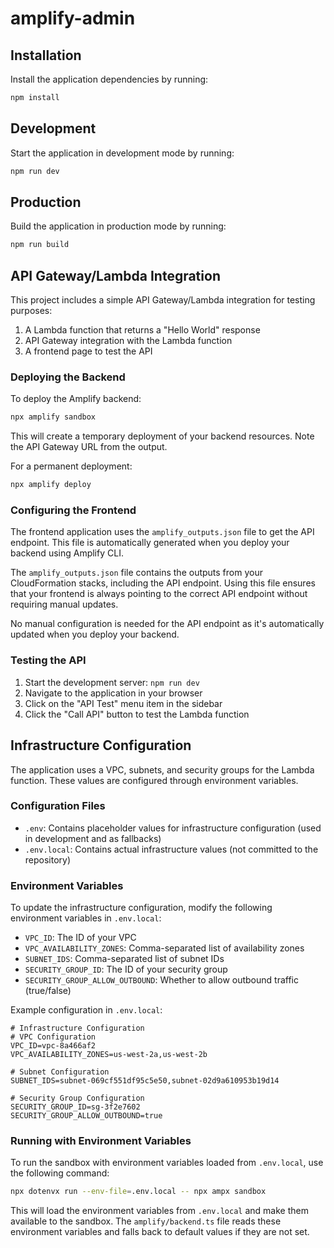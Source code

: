 # amplify-admin

## Installation

Install the application dependencies by running:

```sh
npm install
```

## Development

Start the application in development mode by running:

```sh
npm run dev
```

## Production

Build the application in production mode by running:

```sh
npm run build
```

## API Gateway/Lambda Integration

This project includes a simple API Gateway/Lambda integration for testing purposes:

1. A Lambda function that returns a "Hello World" response
2. API Gateway integration with the Lambda function
3. A frontend page to test the API

### Deploying the Backend

To deploy the Amplify backend:

```sh
npx amplify sandbox
```

This will create a temporary deployment of your backend resources. Note the API Gateway URL from the output.

For a permanent deployment:

```sh
npx amplify deploy
```

### Configuring the Frontend

The frontend application uses the `amplify_outputs.json` file to get the API endpoint. This file is automatically generated when you deploy your backend using Amplify CLI.

The `amplify_outputs.json` file contains the outputs from your CloudFormation stacks, including the API endpoint. Using this file ensures that your frontend is always pointing to the correct API endpoint without requiring manual updates.

No manual configuration is needed for the API endpoint as it's automatically updated when you deploy your backend.

### Testing the API

1. Start the development server: `npm run dev`
2. Navigate to the application in your browser
3. Click on the "API Test" menu item in the sidebar
4. Click the "Call API" button to test the Lambda function

## Infrastructure Configuration

The application uses a VPC, subnets, and security groups for the Lambda function. These values are configured through environment variables.

### Configuration Files

- `.env`: Contains placeholder values for infrastructure configuration (used in development and as fallbacks)
- `.env.local`: Contains actual infrastructure values (not committed to the repository)

### Environment Variables

To update the infrastructure configuration, modify the following environment variables in `.env.local`:

- `VPC_ID`: The ID of your VPC
- `VPC_AVAILABILITY_ZONES`: Comma-separated list of availability zones
- `SUBNET_IDS`: Comma-separated list of subnet IDs
- `SECURITY_GROUP_ID`: The ID of your security group
- `SECURITY_GROUP_ALLOW_OUTBOUND`: Whether to allow outbound traffic (true/false)

Example configuration in `.env.local`:

```
# Infrastructure Configuration
# VPC Configuration
VPC_ID=vpc-8a466af2
VPC_AVAILABILITY_ZONES=us-west-2a,us-west-2b

# Subnet Configuration
SUBNET_IDS=subnet-069cf551df95c5e50,subnet-02d9a610953b19d14

# Security Group Configuration
SECURITY_GROUP_ID=sg-3f2e7602
SECURITY_GROUP_ALLOW_OUTBOUND=true
```

### Running with Environment Variables

To run the sandbox with environment variables loaded from `.env.local`, use the following command:

```sh
npx dotenvx run --env-file=.env.local -- npx ampx sandbox
```

This will load the environment variables from `.env.local` and make them available to the sandbox. The `amplify/backend.ts` file reads these environment variables and falls back to default values if they are not set.

